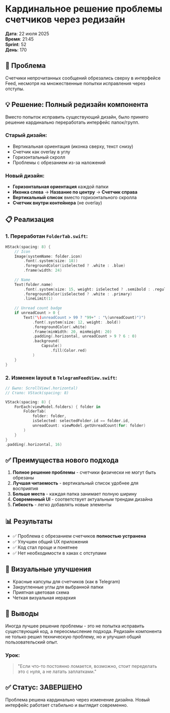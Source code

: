 # Кардинальное решение проблемы счетчиков через редизайн

**Дата**: 22 июля 2025  
**Время**: 21:45  
**Sprint**: 52  
**День**: 170  

## 🎯 Проблема

Счетчики непрочитанных сообщений обрезались сверху в интерфейсе Feed, несмотря на множественные попытки исправления через отступы.

## 💡 Решение: Полный редизайн компонента

Вместо попыток исправить существующий дизайн, было принято решение кардинально переработать интерфейс папок/групп.

### Старый дизайн:
- Вертикальная ориентация (иконка сверху, текст снизу)
- Счетчик как overlay в углу
- Горизонтальный скролл
- Проблемы с обрезанием из-за наложений

### Новый дизайн:
- **Горизонтальная ориентация** каждой папки
- **Иконка слева** → **Название по центру** → **Счетчик справа**
- **Вертикальный список** вместо горизонтального скролла
- **Счетчик внутри контейнера** (не overlay)

## 📋 Реализация

### 1. Переработан `FolderTab.swift`:

```swift
HStack(spacing: 8) {
    // Icon
    Image(systemName: folder.icon)
        .font(.system(size: 18))
        .foregroundColor(isSelected ? .white : .blue)
        .frame(width: 24)
    
    // Name
    Text(folder.name)
        .font(.system(size: 15, weight: isSelected ? .semibold : .regular))
        .foregroundColor(isSelected ? .white : .primary)
        .lineLimit(1)
    
    // Unread count badge
    if unreadCount > 0 {
        Text("\(unreadCount > 99 ? "99+" : "\(unreadCount)")")
            .font(.system(size: 12, weight: .bold))
            .foregroundColor(.white)
            .frame(minWidth: 20, minHeight: 20)
            .padding(.horizontal, unreadCount > 9 ? 6 : 0)
            .background(
                Capsule()
                    .fill(Color.red)
            )
    }
}
```

### 2. Изменен layout в `TelegramFeedView.swift`:

```swift
// Было: ScrollView(.horizontal)
// Стало: VStack(spacing: 8)

VStack(spacing: 8) {
    ForEach(viewModel.folders) { folder in
        FolderTab(
            folder: folder,
            isSelected: selectedFolder.id == folder.id,
            unreadCount: viewModel.getUnreadCount(for: folder)
        )
    }
}
.padding(.horizontal, 16)
```

## ✅ Преимущества нового подхода

1. **Полное решение проблемы** - счетчики физически не могут быть обрезаны
2. **Лучшая читаемость** - вертикальный список удобнее для восприятия
3. **Больше места** - каждая папка занимает полную ширину
4. **Современный UI** - соответствует актуальным трендам дизайна
5. **Гибкость** - легко добавлять новые элементы

## 📊 Результаты

- ✅ Проблема с обрезанием счетчиков **полностью устранена**
- ✅ Улучшен общий UX приложения
- ✅ Код стал проще и понятнее
- ✅ Нет необходимости в хаках с отступами

## 🎨 Визуальные улучшения

- Красные капсулы для счетчиков (как в Telegram)
- Закругленные углы для выбранной папки
- Приятная цветовая схема
- Четкая визуальная иерархия

## 📝 Выводы

Иногда лучшее решение проблемы - это не попытка исправить существующий код, а переосмысление подхода. Редизайн компонента не только решил техническую проблему, но и улучшил общий пользовательский опыт.

### Урок:
> "Если что-то постоянно ломается, возможно, стоит переделать это с нуля, а не латать заплатками."

## ✅ Статус: ЗАВЕРШЕНО

Проблема решена кардинально через изменение дизайна. Новый интерфейс работает стабильно и выглядит современно. 